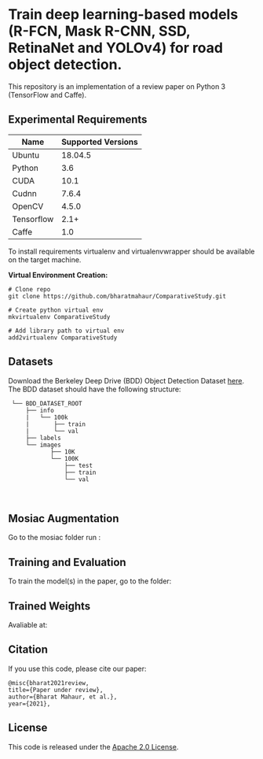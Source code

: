 # Train deep learning-based models (R-FCN, Mask R-CNN, SSD, RetinaNet and YOLOv4) for road object detection.

This repository is an implementation of a review paper on Python 3 (TensorFlow and Caffe).

## Experimental Requirements

Name | Supported Versions
--- | --- |
Ubuntu |18.04.5
Python | 3.6
CUDA | 10.1
Cudnn | 7.6.4
OpenCV | 4.5.0
Tensorflow | 2.1+
Caffe | 1.0

To install requirements virtualenv and virtualenvwrapper should be available on the target machine.

**Virtual Environment Creation:**
```
# Clone repo
git clone https://github.com/bharatmahaur/ComparativeStudy.git

# Create python virtual env
mkvirtualenv ComparativeStudy

# Add library path to virtual env
add2virtualenv ComparativeStudy

```

## Datasets
Download the Berkeley Deep Drive (BDD) Object Detection Dataset [here](https://bdd-data.berkeley.edu/). The BDD
dataset should have the following structure:
<br>
 
     └── BDD_DATASET_ROOT
         ├── info
         |   └── 100k
         |       ├── train
         |       └── val
         ├── labels
         └── images
                ├── 10K
                └── 100K
                    ├── test
                    ├── train
                    └── val
<br> 

## Mosiac Augmentation
Go to the mosiac folder run :

## Training and Evaluation
To train the model(s) in the paper, go to the folder:

## Trained Weights

Avaliable at:

## Citation
If you use this code, please cite our paper:
```
@misc{bharat2021review,
title={Paper under review}, 
author={Bharat Mahaur, et al.},
year={2021},
```

## License
This code is released under the [Apache 2.0 License](LICENSE.md).
